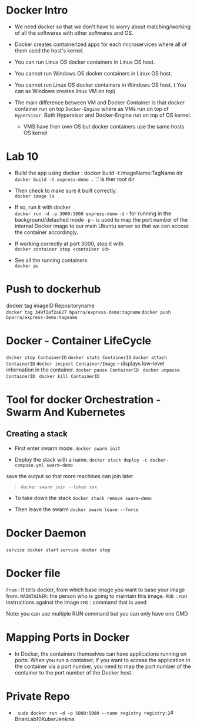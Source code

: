 # Docker Intro
- We need docker so that we don't have to worry about matching/working of all the softwares with other softwares and OS.
- Docker creates containerized apps for each microservices where all of them used the host's kernel.
- You can run Linux OS docker containers in Linux OS host.
- You cannot run Windows OS docker containers in Linux OS host.
- You cannot run Linux OS docker containers in Windows OS host. ( You can as Windows creates linux VM on top)

- The main difference between VM and Docker Container is that docker container run on top `Docker-Engine` where as VMs run on top of `Hypervisor`. Both Hypervisor and Docker-Engine run on top of OS kernel.
    - VMS have their own OS but docker containers use the same hosts OS kernel
    
# Lab 10
- Build the app using docker  :          docker build  -t ImageName:TagName dir   
`docker build -t express-demo .`         '.' is ther root dir

- Then check to make sure it built correctly.  
`docker image ls`

- If so, run it with docker            
 `docker run -d -p 3000:3000 express-demo`
 `-d` - for running in the background/detached mode
 `-p` - is used to map the port number of the internal Docker 
       image to our main Ubuntu server so that we can access the container accordingly.

- If working correctly at port 3000, stop it with   
`docker container stop <container id>`

- See all the running containers    
 `docker ps`

#  Push to dockerhub     
  docker tag imageID Repositoryname     
 `docker tag 349f2af2a827 bparra/express-demo:tagname`
 `docker push bparra/express-demo:tagname`

# Docker - Container LifeCycle
` docker stop ContainerID `
` docker stats ContainerID `
` docker attach ContainerID `
` docker inspect Container/Image `   - displays low-level information in the container.
` docker pause ContainerID `
` docker unpause ContainerID`
` docker kill ContainerID`

# Tool for docker Orchestration - Swarm  And Kubernetes
## Creating a stack
- First enter swarm mode.           `docker swarm init`

- Deploy the stack with a name.  `docker stack deploy -c docker-compose.yml swarm-demo`

save the output so that more machines can join later
> ` docker swarm join --token xxx `

- To take down the stack   `docker stack remove swarm-demo`

- Then leave the swarm      `docker swarm leave --force`

# Docker Daemon
` service docker start `
` service docker stop `

# Docker file
` From ` : It tells docker, from which base image you want to base your image from. 
` MAINTAINER `: the person who is going to maintain this image.
` RUN  `: run instructions against the image
` CMD ` : command that is used

Note: you can use multiple RUN command but you can only have one CMD

# Mapping Ports in Docker
- In Docker, the containers themselves can have applications running on ports. When you run a container, if you want to access the application in the container via a port number, you need to map the port number of the container to the port number of the Docker host.

# Private Repo
- ` sudo docker run –d –p 5000:5000 –-name registry registry:2`# BrianLab10KuberJenkins
